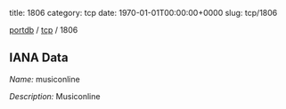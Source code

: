 title: 1806
category: tcp
date: 1970-01-01T00:00:00+0000
slug: tcp/1806

[portdb](/) / [tcp](/category/tcp.html) / 1806


## IANA Data

_Name:_ musiconline

_Description:_ Musiconline

